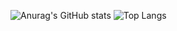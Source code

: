 ![Anurag's GitHub stats](https://github-readme-stats.vercel.app/api?username=3k11ooo&count_private=true)
![Top Langs](https://github-readme-stats.vercel.app/api/top-langs/?username=3k11ooo)

<!--
**3k11ooo/3k11ooo** is a ✨ _special_ ✨ repository because its `README.md` (this file) appears on your GitHub profile.

Here are some ideas to get you started:

- 🔭 I’m currently working on ...
- 🌱 I’m currently learning ...
- 👯 I’m looking to collaborate on ...
- 🤔 I’m looking for help with ...
- 💬 Ask me about ...
- 📫 How to reach me: ...
- 😄 Pronouns: ...
- ⚡ Fun fact: ...
-->
